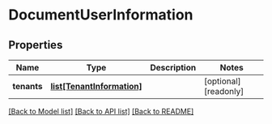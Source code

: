 # DocumentUserInformation

## Properties
Name | Type | Description | Notes
------------ | ------------- | ------------- | -------------
**tenants** | [**list[TenantInformation]**](TenantInformation.md) |  | [optional] [readonly] 

[[Back to Model list]](../README.md#documentation-for-models) [[Back to API list]](../README.md#documentation-for-api-endpoints) [[Back to README]](../README.md)


